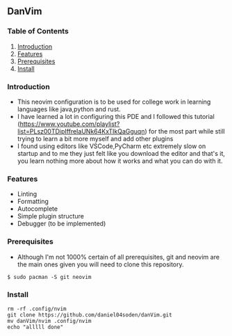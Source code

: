 ## DanVim


### Table of Contents
1. [Introduction](#introduction)
2. [Features](#features)
3. [Prerequisites](#prerequisites)
4. [Install](#install)
### Introduction

- This neovim configuration is to be used for college work in learning languages like java,python and rust.
- I have learned a lot in configuring this PDE and I followed this tutorial (https://www.youtube.com/playlist?list=PLsz00TDipIffreIaUNk64KxTIkQaGguqn) for the most part while still trying to learn a bit more myself and add other plugins
- I found using editors like VSCode,PyCharm etc extremely slow on startup and to me they just felt like you download the editor and that's it, you learn nothing more about how it works and what you can do with it.

### Features 

- Linting
- Formatting
- Autocomplete
- Simple plugin structure
- Debugger (to be implemented)

### Prerequisites 
- Although I'm not 1000% certain of all prerequisites, git and neovim are the main ones given you will need to clone this repository. 
```
$ sudo pacman -S git neovim 
```

### Install

```
rm -rf .config/nvim
git clone https://github.com/daniel04soden/danVim.git
mv danVim/nvim .config/nvim
echo "alllll done"
```
